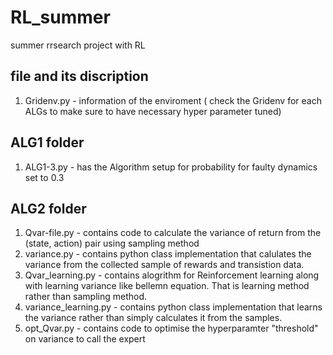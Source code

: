 # RL_summer
summer rrsearch project with RL

## file and its discription

1. Gridenv.py - information of the enviroment ( check the Gridenv for each ALGs to make sure to have necessary hyper parameter tuned)

## ALG1 folder 

1. ALG1-3.py - has the Algorithm setup for probability for faulty dynamics set to 0.3

## ALG2 folder

1. Qvar-file.py - contains code to calculate the variance of return from the (state, action) pair using sampling method
2. variance.py - contains python class implementation that calulates the variance from the collected sample of rewards and transistion data.
3. Qvar_learning.py - contains alogrithm for Reinforcement learning along with learning variance like bellemn equation. That is learning method rather than sampling method. 
4. variance_learning.py - contains python class implementation that learns the variance rather than simply calculates it from the samples. 
5. opt_Qvar.py - contains code to optimise the hyperparamter "threshold" on variance to call the expert
